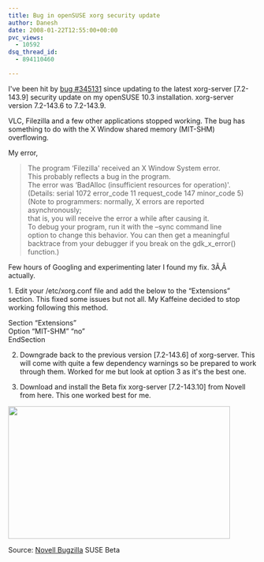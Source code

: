 ```yaml
---
title: Bug in openSUSE xorg security update
author: Danesh
date: 2008-01-22T12:55:00+00:00
pvc_views:
  - 10592
dsq_thread_id:
  - 894110460

---
```

I've been hit by [bug #345131][1] since updating to the latest xorg-server [7.2-143.9] security update on my openSUSE 10.3 installation. xorg-server version 7.2-143.6 to 7.2-143.9.

VLC, Filezilla and a few other applications stopped working. The bug has something to do with the X Window shared memory (MIT-SHM) overflowing.

My error,

> The program &#8216;Filezilla' received an X Window System error.  
> This probably reflects a bug in the program.  
> The error was &#8216;BadAlloc (insufficient resources for operation)'.  
> (Details: serial 1072 error\_code 11 request\_code 147 minor_code 5)  
> (Note to programmers: normally, X errors are reported asynchronously;  
> that is, you will receive the error a while after causing it.  
> To debug your program, run it with the &#8211;sync command line  
> option to change this behavior. You can then get a meaningful  
> backtrace from your debugger if you break on the gdk\_x\_error() function.)

Few hours of Googling and experimenting later I found my fix. 3Ã‚Â  actually.

<!--more-->1. Edit your /etc/xorg.conf file and add the below to the &#8220;Extensions&#8221; section. This fixed some issues but not all. My Kaffeine decided to stop working following this method.

Section &#8220;Extensions&#8221;  
Option &#8220;MIT-SHM&#8221; &#8220;no&#8221;  
EndSection

2. Downgrade back to the previous version [7.2-143.6] of xorg-server. This will come with quite a few dependency warnings so be prepared to work through them. Worked for me but look at option 3 as it's the best one.

3. Download and install the Beta fix xorg-server [7.2-143.10] from Novell from here. This one worked best for me.

<img loading="lazy" src="http://farm3.static.flickr.com/2085/2211346047_76d47bd0f3.jpg" height="269" width="450" /> 

Source: [Novell Bugzilla][1] SUSE Beta

 [1]: https://bugzilla.novell.com/show_bug.cgi?id=345131